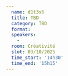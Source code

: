 ```yaml
---
  name: d1t3s6
  title: TBD
  category: TBD
  format: 
  speakers: 
    - 
  room: Créativité
  slot: 03/10/2025
  time_start: '14h30'
  time_end: '15h15'
---
```

